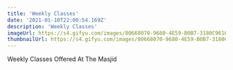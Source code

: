 ```yaml
---
title: 'Weekly Classes'
date: '2021-01-10T22:00:54.169Z'
description: 'Weekly Classes'
imageUrl: https://s4.gifyu.com/images/80668070-9680-4E59-B0B7-3180C961610E.png
thumbnailUrl: https://s4.gifyu.com/images/80668070-9680-4E59-B0B7-3180C961610E.png
---
```


Weekly Classes Offered At The Masjid
